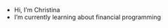 - Hi, I’m Christina
- I’m currently learning about financial programming 

<!---
Chen-amoeba/Chen-amoeba is a ✨ special ✨ repository because its `README.md` (this file) appears on your GitHub profile.
You can click the Preview link to take a look at your changes.
--->

